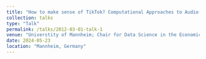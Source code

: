 ```yaml
---
title: "How to make sense of TikTok? Computational Approaches to Audio-Visual Data"
collection: talks
type: "Talk"
permalink: /talks/2012-03-01-talk-1
venue: "Universtity of Mannheim; Chair for Data Science in the Economic and Social Sciences"
date: 2024-05-23
location: "Mannheim, Germany"
---
```

